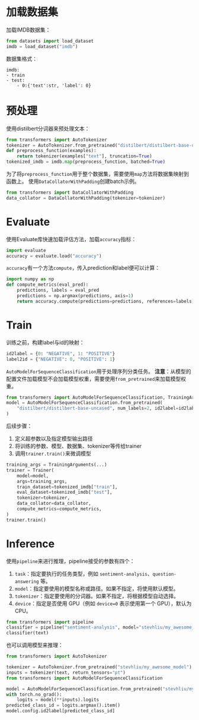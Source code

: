 # 加载数据集
加载IMDB数据集：
```Python
from datasets import load_dataset
imdb = load_dataset("imdb")
```
数据集格式：
```
imdb:
- train
- test:
    - 0:{'text':str, 'label': 0}
```
# 预处理
使用distilbert分词器来预处理文本：
```Python
from transformers import AutoTokenizer
tokenizer = AutoTokenizer.from_pretrained("distilbert/distilbert-base-uncased")
def preprocess_function(examples):
    return tokenizer(examples["text"], truncation=True)
tokenized_imdb = imdb.map(preprocess_function, batched=True)
```
为了将`preprocess_function`用于整个数据集，需要使用`map`方法将数据集映射到函数上。
使用`DataCollatorWithPadding`创建batch示例。
```Python
from transformers import DataCollatorWithPadding
data_collator = DataCollatorWithPadding(tokenizer=tokenizer)
```
# Evaluate
使用Evaluate库快速加载评估方法，加载`accuracy`指标：
```Python
import evaluate
accuracy = evaluate.load("accuracy")
```
`accuracy`有一个方法`compute`，传入prediction和label便可以计算：
```Python
import numpy as np
def compute_metrics(eval_pred):
    predictions, labels = eval_pred
    predictions = np.argmax(predictions, axis=1)
    return accuracy.compute(predictions=predictions, references=labels)
```
# Train
训练之前，构建label与id的映射：
```Python
id2label = {0: "NEGATIVE", 1: "POSITIVE"}
label2id = {"NEGATIVE": 0, "POSITIVE": 1}
```
`AutoModelForSequenceClassification`用于处理序列分类任务。
**注意**：从模型的配置文件加载模型不会加载模型权重，需要使用`from_pretrained`来加载模型权重。
```Python
from transformers import AutoModelForSequenceClassification, TrainingArguments, Trainer
model = AutoModelForSequenceClassification.from_pretrained(
    "distilbert/distilbert-base-uncased", num_labels=2, id2label=id2label, label2id=label2id
)
```
后续步骤：
1. 定义超参数以及指定模型输出路径
2. 将训练的参数、模型、数据集、tokenizer等传给trainer
3. 调用`trainer.train()`来微调模型
```Python
training_args = TrainingArguments(...)
trainer = Trainer(
    model=model,
    args=training_args,
    train_dataset=tokenized_imdb["train"],
    eval_dataset=tokenized_imdb["test"],
    tokenizer=tokenizer,
    data_collator=data_collator,
    compute_metrics=compute_metrics,
)
trainer.train()
```
# Inference
使用`pipeline`来进行推理，pipeline接受的参数有四个：
1.  `task`：指定要执行的任务类型，例如 `sentiment-analysis`、`question-answering` 等。
2. `model`：指定要使用的模型名称或路径。如果不指定，将使用默认模型。
3. `tokenizer`：指定要使用的分词器。如果不指定，将根据模型自动选择。
4. `device`：指定是否使用 GPU（例如 `device=0` 表示使用第一个 GPU），默认为 CPU。
```Python
from transformers import pipeline
classifier = pipeline("sentiment-analysis", model="stevhliu/my_awesome_model")
classifier(text)
```
也可以调用模型来推理：
```Python
from transformers import AutoTokenizer

tokenizer = AutoTokenizer.from_pretrained("stevhliu/my_awesome_model")
inputs = tokenizer(text, return_tensors="pt")
from transformers import AutoModelForSequenceClassification

model = AutoModelForSequenceClassification.from_pretrained("stevhliu/my_awesome_model")
with torch.no_grad():
    logits = model(**inputs).logits
predicted_class_id = logits.argmax().item()
model.config.id2label[predicted_class_id]
```